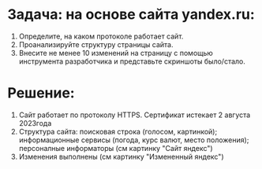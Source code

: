 # Задача: на основе сайта yandex.ru:
1. Определите, на каком протоколе работает сайт.
2. Проанализируйте структуру страницы сайта.
3. Внесите не менее 10 изменений на страницу с помощью инструмента разработчика и представьте скриншоты было/стало.

# Решение:
1. Сайт работает по протоколу HTTPS. Сертификат истекает 2 августа 2023года
2. Структура сайта: поисковая строка (голосом, картинкой); информационные сервисы (погода, курс валют, место положения); персоналные информаторы (см картинку "Сайт яндекс")
3. Изменения выполнены (см картинку "Измененный яндекс")
